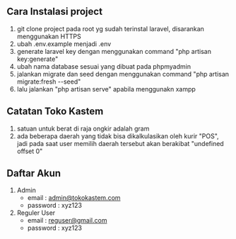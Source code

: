 
## Cara Instalasi project
1. git clone project pada root yg sudah terinstal laravel, disarankan menggunakan HTTPS
2. ubah .env.example menjadi .env
3. generate laravel key dengan menggunakan command "php artisan key:generate"
4. ubah nama database sesuai yang dibuat pada phpmyadmin
5. jalankan migrate dan seed dengan menggunakan command "php artisan migrate:fresh --seed"
6. lalu jalankan "php artisan serve" apabila menggunakn xampp
## Catatan Toko Kastem

1. satuan untuk berat di raja ongkir adalah gram
2. ada beberapa daerah yang tidak bisa dikalkulasikan oleh kurir "POS", jadi pada saat user memilih daerah tersebut akan berakibat "undefined offset 0"

## Daftar Akun
1. Admin
    - email : admin@tokokastem.com
    - password : xyz123
2. Reguler User
   - email : reguser@gmail.com
   - password : xyz123

